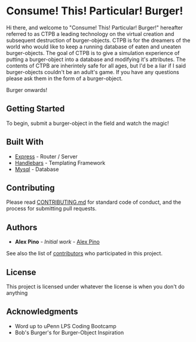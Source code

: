 # Consume! This! Particular! Burger!

Hi there, and welcome to "Consume! This! Particular! Burger!" hereafter referred to as CTPB a leading technology on the virtual creation and subsequent destruction of burger-objects. CTPB is for the dreamers of the world who would like to keep a running database of eaten and uneaten burger-objects. The goal of CTPB is to give a simulation experience of putting a burger-object into a database and modifying it's attributes. The contents of CTPB are inherintely safe for all ages, but I'd be a liar if I said burger-objects couldn't be an adult's game. If you have any questions please ask them in the form of a burger-object. 

Burger onwards!

## Getting Started

To begin, submit a burger-object in the field and watch the magic!

## Built With

* [Express](https://www.npmjs.com/package/express) - Router / Server
* [Handlebars](https://www.npmjs.com/package/express-handlebars) - Templating Framework
* [Mysql](https://www.npmjs.com/package/mysql) - Database

## Contributing

Please read [CONTRIBUTING.md](https://github.com/standard/standard/blob/master/CONTRIBUTING.md) for standard code of conduct, and the process for submitting pull requests.


## Authors

* **Alex Pino** - *Initial work* - [Alex Pino](https://github.com/apino117)

See also the list of [contributors](https://github.com/apino117/burger/graphs/contributors) who participated in this project.

## License

This project is licensed under whatever the license is when you don't do anything

## Acknowledgments

* Word up to uPenn LPS Coding Bootcamp
* Bob's Burger's for Burger-Object Inspiration
